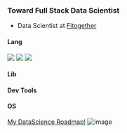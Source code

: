 ### Toward Full Stack Data Scientist
- Data Scientist at [Fitogether](https://www.fitogether.com/, "fitogether link")

#### Lang
<img src="https://img.shields.io/badge/-Python-092e20?logo=Python&logoColor=white"/>  <img src="https://img.shields.io/badge/-R Project-092e20?logo=R&logoColor=white"/>  <img src="https://img.shields.io/badge/-SAS-092e20?"/>

#### Lib

#### Dev Tools

#### OS

<!--
<p align="left">
  <br>
  <br>
  <img src="https://img.shields.io/badge/-Python-092e20?logo=Python&logoColor=white"/>&nbsp
  <img src="https://img.shields.io/badge/-R Project-092e20?logo=R&logoColor=white"/>&nbsp
  <img src="https://img.shields.io/badge/-SAS-092e20?"/>&nbsp
  <br>
  <br>
  <img src="https://img.shields.io/badge/-TensorFlow-092e20?logo=TensorFlow&logoColor=white"/>&nbsp
  <img src="https://img.shields.io/badge/-Keras-092e20?logo=Keras&logoColor=white"/>&nbsp
  <img src="https://img.shields.io/badge/-PyTorch-092e20?logo=PyTorch&logoColor=white"/>&nbsp
  <img src="https://img.shields.io/badge/-pandas-092e20?logo=Pandas&logoColor=white"/>&nbsp
  <img src="https://img.shields.io/badge/-NumPy-092e20?logo=Numpy&logoColor=white"/>&nbsp
  <img src="https://img.shields.io/badge/-scikit_learn-092e20?logo=scikit-learn&logoColor=white"/>&nbsp
  <img src="https://img.shields.io/badge/-OpenCV-092e20?"/>&nbsp
  <br>
  <br>
  <img src="https://img.shields.io/badge/-Git-092e20?logo=Git&logoColor=white"/>&nbsp
  <img src="https://img.shields.io/badge/-Docker-092e20?logo=Docker&logoColor=white"/>&nbsp
  <img src="https://img.shields.io/badge/-GCP-092e20?logo=google-cloud&logoColor=white"/>&nbsp
  <img src="https://img.shields.io/badge/-MySQL-092e20?logo=mysql&logoColor=white"/>&nbsp
  <img src="https://img.shields.io/badge/-Octave-092e20?logo=Octave&logoColor=white"/>&nbsp
  <img src="https://img.shields.io/badge/-Tableau-092e20?logo=Tableau&logoColor=white"/>&nbsp
  <br>
  <br>
  <img src="https://img.shields.io/badge/-Windows-092e20?logo=Windows&logoColor=white"/>&nbsp
  <img src="https://img.shields.io/badge/-MacOS-092e20?logo=Apple&logoColor=white"/>&nbsp
  <img src="https://img.shields.io/badge/-Ubuntu-092e20?logo=Ubuntu&logoColor=white"/>&nbsp
</p>
-->

[My DataScience Roadmap!](https://mm.tt/1738940841?t=KLCxSbktun)
![image](https://user-images.githubusercontent.com/37280722/103731006-7dd52780-5027-11eb-8bde-98da39ff0235.png)
